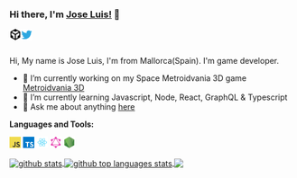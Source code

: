 ### Hi there, I'm [Jose Luis!](https://sosan.github.io) 👋

<a href="https://codesandbox.io/u/sosan">
  <img align="left" alt="Jose Luis | CodeSandbox" width="20px" src="https://raw.githubusercontent.com/sosan/sosan/master/assets/codesandbox.svg" />
</a>
<a href="https://twitter.com/joelwe34">
  <img align="left" alt="Jose Luis | Twitter" width="21px" src="https://raw.githubusercontent.com/sosan/sosan/master/assets/twitter.svg" />
</a>

<br />
<br />

Hi, My name is Jose Luis, I'm from Mallorca(Spain). I'm game developer.

- 🔭 I’m currently working on my Space Metroidvania 3D game [Metroidvania 3D](https://github.com/sosan/spacemetroidvania3D)
- 🌱 I’m currently learning Javascript, Node, React, GraphQL & Typescript
- 💬 Ask me about anything [here](https://github.com/sosan/sosan/issues)

**Languages and Tools:**  

<code><img height="20" src="https://raw.githubusercontent.com/github/explore/80688e429a7d4ef2fca1e82350fe8e3517d3494d/topics/javascript/javascript.png"></code>
<code><img height="20" src="https://raw.githubusercontent.com/github/explore/80688e429a7d4ef2fca1e82350fe8e3517d3494d/topics/typescript/typescript.png"></code>
<code><img height="20" src="https://raw.githubusercontent.com/github/explore/80688e429a7d4ef2fca1e82350fe8e3517d3494d/topics/react/react.png"></code>
<code><img height="20" src="https://raw.githubusercontent.com/github/explore/5c058a388828bb5fde0bcafd4bc867b5bb3f26f3/topics/graphql/graphql.png"></code>
<code><img height="20" src="https://raw.githubusercontent.com/github/explore/80688e429a7d4ef2fca1e82350fe8e3517d3494d/topics/nodejs/nodejs.png"></code>    


<!-- 
![Stats](https://github-readme-stats-f0ercr4xm.vercel.app/api?username=sosan&show_icons=true&theme=monokai?count_private=true)

*NOTE: Top languages does not indicate skill level, it's a github metric of which languages i have the most code on github
![Top Langs](https://github-readme-stats-f0ercr4xm.vercel.app/api/top-langs/?username=sosan&show_icons=true&theme=monokai) -->

<a href="https://github.com/sosan">
  <img align="center" src="https://github-readme-stats-f0ercr4xm.vercel.app/api?username=sosan&show_icons=true&theme=monokai?count_private=true" alt="github stats" />
</a>

<a href="https://github.com/sosan">
  <img align="center" src="https://github-readme-stats-f0ercr4xm.vercel.app/api/top-langs/?username=sosan&show_icons=true&theme=monokai" alt="github top languages stats" />
</a>

<a href="https://sosan.github.io">
  <img align="center" src="https://github-readme-stats-f0ercr4xm.vercel.app/api/pin/?username=sosan&repo=sosan.github.io&theme=monokai" />
</a>


<!--
**sosan/sosan** is a ✨ _special_ ✨ repository because its `README.md` (this file) appears on your GitHub profile.

Here are some ideas to get you started:

- 🔭 I’m currently working on ...
- 🌱 I’m currently learning ...
- 👯 I’m looking to collaborate on ...
- 🤔 I’m looking for help with ...
- 💬 Ask me about ...
- 📫 How to reach me: ...
- 😄 Pronouns: ...
- ⚡ Fun fact: ...
-->
